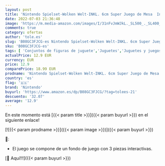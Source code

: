 ```yaml
---
layout: post
title: 'Nintendo Spielset-Wolken Welt-INKL. 6cm Super Juego de Mesa  Incluye Figura de Mario de 6 cm   Color carbón  25 x 7 5 x 18 cm  Jakks 402004 '
date: 2022-07-03 21:36:48
image: 'https://m.media-amazon.com/images/I/31nFvJmWJkL._SL500_._SL400_.jpg'
comments: true
category: ofertas
author: 'tole.es'
slug: 'B08GC3FJCG-es Nintendo Spielset-Wolken Welt-INKL. 6cm Super Juego de...'
sku: 'B08GC3FJCG-es'
tags: [ 'Conjuntos de figuras de juguete','Juguetes','Juguetes y juegos','Muñecos y figuras','nintendo','🇪🇸', ]
actualPrice: 12.9 EUR
currency: EUR
price: 12.9
comparePrice: 18.99 EUR
prodname: 'Nintendo Spielset-Wolken Welt-INKL. 6cm Super Juego de Mesa  Incluye Figura de Mario de 6 cm   Color carbón  25 x 7 5 x 18 cm  Jakks 402004 '
country: 'es'
flag: '🇪🇸'
brand: 'Nintendo'
buyurl: 'https://www.amazon.es/dp/B08GC3FJCG/?tag=tolees-21'
descuento: '32.07'
average: '12.9'
---
```


En este momento está [{{< param title >}}]({{< param buyurl >}}) en el siguiente enlace!

[![{{< param prodname >}}]({{< param image >}})]({{< param buyurl >}})

🔎:

- El juego se compone de un fondo de juego con 3 piezas interactivas.

[🛒 Aquí!!!]({{< param buyurl >}})
